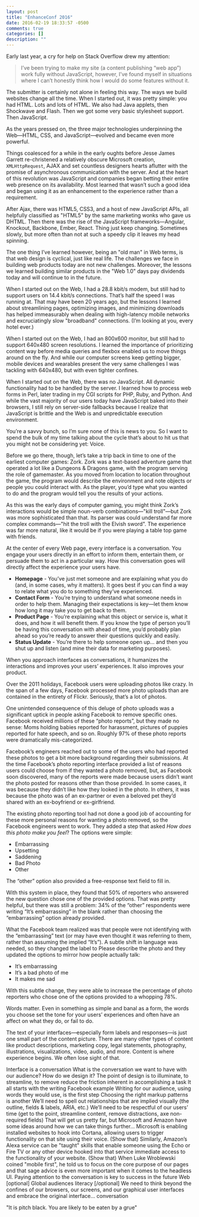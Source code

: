 ```yaml
---
layout: post
title: "EnhanceConf 2016"
date: 2016-02-19 18:33:57 -0500
comments: true
categories: []
description: ""
---
```


Early last year, a cry for help on Stack Overflow drew my attention:

> I’ve been trying to make my site (a content publishing “web app”) work fully without JavaScript, however, I’ve found myself in situations where I can’t honestly think how I would do some features without it.

The submitter is certainly not alone in feeling this way. The ways we build websites change all the time. When I started out, it was pretty simple: you had HTML. Lots and lots of HTML. We also had Java applets, then Shockwave and Flash. Then we got some very basic stylesheet support. Then JavaScript.

As the years pressed on, the three major technologies underpinning the Web—HTML, CSS, and JavaScript—evolved and became even more powerful.

Things coalesced for a while in the early oughts before Jesse James Garrett re-christened a relatively obscure Microsoft creation, `XMLHttpRequest`, AJAX and set countless designers hearts aflutter with the promise of asynchronous communication with the server. And at the heart of this revolution was JavaScript and companies began betting their entire web presence on its availability. Most learned that wasn’t such a good idea and began using it as an enhancement to the experience rather than a requirement.

After Ajax, there was HTML5, CSS3, and a host of new JavaScript APIs, all helpfully classified as "HTML5" by the same marketing wonks who gave us DHTML. Then there was the rise of the JavaScript frameworks—Angular, Knockout, Backbone, Ember, React. Thing just keep changing. Sometimes slowly, but more often than not at such a speedy clip it leaves my head spinning.

The one thing I’ve learned however, being an "old man" in Web terms, is that web design is cyclical, just like real life. The challenges we face in building web products today are not new challenges. Moreover, the lessons we learned building similar products in the "Web 1.0" days pay dividends today and will continue to in the future.

When I started out on the Web, I had a 28.8 kbit/s modem, but still had to support users on 14.4 kbit/s connections. That’s half the speed I was running at. That may have been 20 years ago, but the lessons I learned about streamlining pages, optimizing images, and minimizing downloads has helped immeasurably when dealing with high-latency mobile networks and excruciatingly slow "broadband" connections. (I’m looking at you, every hotel ever.)

When I started out on the Web, I had an 800x600 monitor, but still had to support 640x480 screen resolutions. I learned the importance of prioritizing content way before media queries and flexbox enabled us to move things around on the fly. And while our computer screens keep getting bigger, mobile devices and wearables present the very same challenges I was tackling with 640x480, but with even tighter confines.

When I started out on the Web, there was no JavaScript. All dynamic functionality had to be handled by the server. I learned how to process web forms in Perl, later trading in my CGI scripts for PHP, Ruby, and Python. And while the vast majority of our users today have JavaScript baked into their browsers, I still rely on server-side fallbacks because I realize that JavaScript is brittle and the Web is and unpredictable execution environment.

You’re a savvy bunch, so I’m sure none of this is news to you. So I want to spend the bulk of my time talking about the cycle that’s about to hit us that you might not be considering yet: Voice.

Before we go there, though, let’s take a trip back in time to one of the earliest computer games: Zork. Zork was a text-based adventure game that operated a lot like a Dungeons & Dragons game, with the program serving the role of gamemaster. As you moved from location to location throughout the game, the program would describe the environment and note objects or people you could interact with. As the player, you’d type what you wanted to do and the program would tell you the results of your actions.

As this was the early days of computer gaming, you might think Zork’s interactions would be simple noun-verb combinations—"kill troll"—but Zork was more sophisticated than that. Its parser was could understand far more complex commands—"hit the troll with the Elvish sword". The experience was far more natural, like it would be if you were playing a table top game with friends.

At the center of every Web page, every interface is a conversation. You engage your users directly in an effort to inform them, entertain them, or persuade them to act in a particular way. How this conversation goes will directly affect the experience your users have.

* **Homepage** - You’ve just met someone and are explaining what you do (and, in some cases, why it matters). It goes best if you can find a way to relate what you do to something they’ve experienced.
* **Contact Form** - You’re trying to understand what someone needs in order to help them. Managing their expectations is key—let them know how long it may take you to get back to them.
* **Product Page** - You’re explaining what this object or service is, what it does, and how it will benefit them. If you know the type of person you’ll be having this conversation with ahead of time, you’d probably plan ahead so you’re ready to answer their questions quickly and easily.
* **Status Update** - You’re there to help someone open up… and then you shut up and listen (and mine their data for marketing purposes).

When you approach interfaces as conversations, it humanizes the interactions and improves your users’ experiences. It also improves your product.

Over the 2011 holidays, Facebook users were uploading photos like crazy. In the span of a few days, Facebook processed more photo uploads than are contained in the entirety of Flickr. Seriously, that’s a lot of photos.

One unintended consequence of this deluge of photo uploads was a significant uptick in people asking Facebook to remove specific ones. Facebook received millions of these “photo reports”, but they made no sense: Moms holding babies reported for harassment, pictures of puppies reported for hate speech, and so on. Roughly 97% of these photo reports were dramatically mis-categorized.

Facebook’s engineers reached out to some of the users who had reported these photos to get a bit more background regarding their submissions. At the time Facebook’s photo reporting interface provided a list of reasons users could choose from if they wanted a photo removed, but, as Facebook soon discovered, many of the reports were made because users didn’t want the photo posted for reasons other than those provided. In some cases, it was because they didn’t like how they looked in the photo. In others, it was because the photo was of an ex-partner or even a beloved pet they’d shared with an ex-boyfriend or ex-girlfriend.

The existing photo reporting tool had not done a good job of accounting for these more personal reasons for wanting a photo removed, so the Facebook engineers went to work. They added a step that asked *How does this photo make you feel*? The options were simple:

*	Embarrassing
*	Upsetting
*	Saddening
*	Bad Photo
*	Other

The “other” option also provided a free-response text field to fill in.

With this system in place, they found that 50% of reporters who answered the new question chose one of the provided options. That was pretty helpful, but there was still a problem: 34% of the “other” respondents were writing “It’s embarrassing” in the blank rather than choosing the “embarrassing” option already provided.

What the Facebook team realized was that people were not identifying with the “embarrassing” text (or may have even thought it was referring to them, rather than assuming the implied “It’s”). A subtle shift in language was needed, so they changed the label to Please describe the photo and they updated the options to mirror how people actually talk:

*	It’s embarrassing
*	It’s a bad photo of me
*	It makes me sad

With this subtle change, they were able to increase the percentage of photo reporters who chose one of the options provided to a whopping 78%.

Words matter. Even in something as simple and banal as a form, the words you choose set the tone for your users’ experiences and often have an affect on what they do, or fail to do.

The text of your interfaces—especially form labels and responses—is just one small part of the content picture. There are many other types of content like product descriptions, marketing copy, legal statements, photography, illustrations, visualizations, video, audio, and more. Content is where experience begins. We often lose sight of that.




Interface is a conversation
What is the conversation we want to have with our audience?
How do we design it?
The point of design is to illuminate, to streamline, to remove reduce the friction inherent in accomplishing a task
It all starts with the writing
Facebook example
Writing for our audience, using words they would use, is the first step
Choosing the right markup patterns is another
We’ll need to spell out relationships that are implied visually
(the outline, fields & labels, ARIA, etc.)
We’ll need to be respectful of our users’ time (get to the point, streamline content, remove distractions, axe non-required fields)
That will get us pretty far, but Microsoft and Amazon have some ideas around how we can take things further…
Microsoft is enabling installed websites to hook into Cortana, allowing users to trigger functionality on that site using their voice.
(Show that)
Similarly, Amazon’s Alexa service can be "taught" skills that enable someone using the Echo or Fire TV or any other device hooked into that service immediate access to the functionality of your website.
(Show that)
When Luke Wroblewski coined "mobile first", he told us to focus on the core purpose of our pages and that sage advice is even more important when it comes to the headless UI.
Paying attention to the conversation is key to success in the future Web
[optional]
Global audiences
literacy
[/optional]
We need to think beyond the confines of our browsers, our screens, and our graphical user interfaces and embrace the original interface… conversation

"It is pitch black. You are likely to be eaten by a grue"